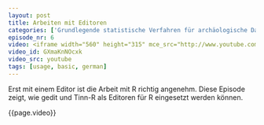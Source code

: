 ```yaml
---
layout: post
title: Arbeiten mit Editoren
categories: ['Grundlegende statistische Verfahren für archäologische Datenanalyse in R 2012']
episode_nr: 6
video: <iframe width="560" height="315" mce_src="http://www.youtube.com/embed/GXmaKnNOcxk" frameborder="0" allowfullscreen="" src="http://www.youtube.com/embed/GXmaKnNOcxk"></iframe>
video_id: GXmaKnNOcxk
video_src: youtube
tags: [usage, basic, german]
---
```


Erst mit einem Editor ist die Arbeit mit R richtig angenehm. Diese Episode zeigt, wie gedit und Tinn-R als Editoren für R eingesetzt werden können.
<!--more-->
{{page.video}}
